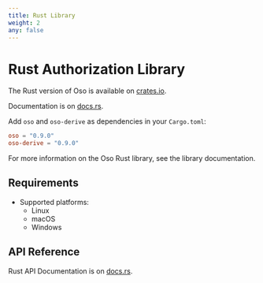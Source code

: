 ```yaml
---
title: Rust Library
weight: 2
any: false
---
```


# Rust Authorization Library

The Rust version of Oso is available on [crates.io](https://crates.io/crates/oso).

Documentation is on [docs.rs](https://docs.rs/oso/).

Add `oso` and `oso-derive` as dependencies in your `Cargo.toml`:

```toml
oso = "0.9.0"
oso-derive = "0.9.0"
```

For more information on the Oso Rust library, see the
library documentation.

## Requirements

* Supported platforms:
  * Linux
  * macOS
  * Windows

## API Reference

Rust API Documentation is on [docs.rs](https://docs.rs/oso/).
